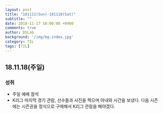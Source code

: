 ```yaml
---
layout: post
title: "181111(Sun)-181118(Sat)"
subtitle: ""
date: 2018-11-17 18:00:00 +0900
comments: true
author: DSLab
background: '/img/bg-index.jpg'
category: TIL
tags: [TIL]
---
```

## 18.11.18(주일)
### 성취
  - 주일 예배 참석
  - K리그 마지막 경기 관람, 선수들과 사진을 찍으며 아내와 시간을 보냈다. 다음 시즌에는 시즌권을 정식으로 구매해서 K리그 관람을 해야겠다.
